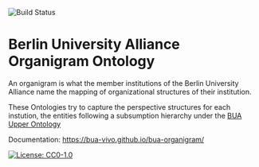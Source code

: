 ![Build Status](https://github.com/BUA-VIVO/bua-organigram/workflows/Docs/badge.svg)

# Berlin University Alliance Organigram Ontology

An organigram is what the member institutions of the Berlin University Alliance name the mapping
of organizational structures of their institution.

These Ontologies try to capture the perspective structures for each instution, the entities following a subsumption hierarchy under the [BUA Upper Ontology](https://github.com/BUA-VIVO/bua-upper-ontology)

Documentation: https://bua-vivo.github.io/bua-organigram/

[![License: CC0-1.0](https://licensebuttons.net/l/zero/1.0/80x15.png)](http://creativecommons.org/publicdomain/zero/1.0/)
